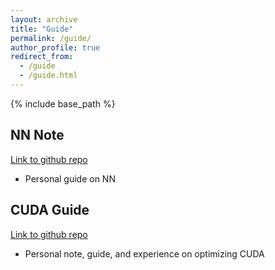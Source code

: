 ```yaml
---
layout: archive
title: "Guide"
permalink: /guide/
author_profile: true
redirect_from:
  - /guide
  - /guide.html
---
```


{% include base_path %}

NN Note
------
[Link to github repo](https://github.com/lix19937/NN)
* Personal guide on NN


CUDA Guide
------
[Link to github repo](https://github.com/lix19937/CUDA-Optimization-Guide)
* Personal note, guide, and experience on optimizing CUDA


